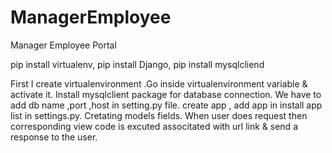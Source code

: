 # ManagerEmployee
Manager Employee Portal

pip install virtualenv,
pip install Django,
pip install mysqlcliend

First I create virtualenvironment .Go inside virtualenvironment variable  & activate it.
Install mysqlclient package for database connection. We have to add db name ,port ,host in setting.py file.
create app  , add app in install app list in settings.py.
Cretating models fields.
When user does request then corresponding view code is excuted associtated with url link & send a response to the user.
